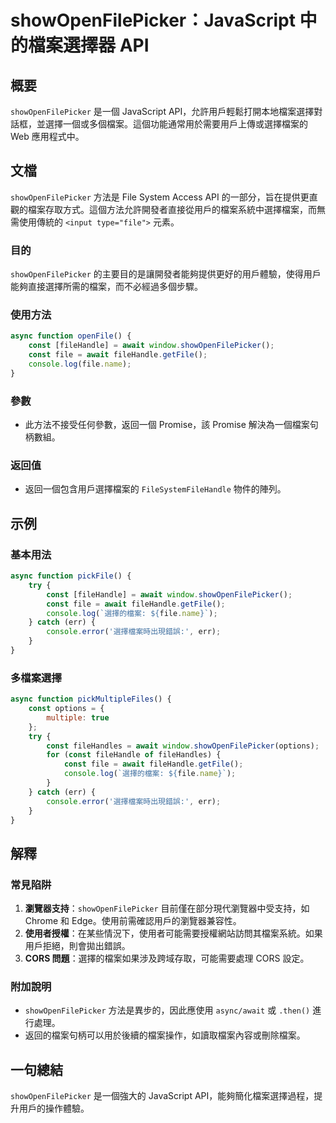 <!--
Meta Description: # showOpenFilePicker：JavaScript 中的檔案選擇器 API ## 概要 `showOpenFilePicker` 是一個 JavaScript API，允許用戶輕鬆打開本地檔案選擇對話框，並選擇一個或多個檔案。這個功能通常用於需要用戶上傳或選擇檔案的 Web 應用程式中。...
Meta Keywords: showopenfilepicker, file, const, await, javascript
-->

# showOpenFilePicker：JavaScript 中的檔案選擇器 API

## 概要
`showOpenFilePicker` 是一個 JavaScript API，允許用戶輕鬆打開本地檔案選擇對話框，並選擇一個或多個檔案。這個功能通常用於需要用戶上傳或選擇檔案的 Web 應用程式中。

## 文檔
`showOpenFilePicker` 方法是 File System Access API 的一部分，旨在提供更直觀的檔案存取方式。這個方法允許開發者直接從用戶的檔案系統中選擇檔案，而無需使用傳統的 `<input type="file">` 元素。

### 目的
`showOpenFilePicker` 的主要目的是讓開發者能夠提供更好的用戶體驗，使得用戶能夠直接選擇所需的檔案，而不必經過多個步驟。

### 使用方法
```javascript
async function openFile() {
    const [fileHandle] = await window.showOpenFilePicker();
    const file = await fileHandle.getFile();
    console.log(file.name);
}
```

### 參數
- 此方法不接受任何參數，返回一個 Promise，該 Promise 解決為一個檔案句柄數組。

### 返回值
- 返回一個包含用戶選擇檔案的 `FileSystemFileHandle` 物件的陣列。

## 示例
### 基本用法
```javascript
async function pickFile() {
    try {
        const [fileHandle] = await window.showOpenFilePicker();
        const file = await fileHandle.getFile();
        console.log(`選擇的檔案: ${file.name}`);
    } catch (err) {
        console.error('選擇檔案時出現錯誤:', err);
    }
}
```

### 多檔案選擇
```javascript
async function pickMultipleFiles() {
    const options = {
        multiple: true
    };
    try {
        const fileHandles = await window.showOpenFilePicker(options);
        for (const fileHandle of fileHandles) {
            const file = await fileHandle.getFile();
            console.log(`選擇的檔案: ${file.name}`);
        }
    } catch (err) {
        console.error('選擇檔案時出現錯誤:', err);
    }
}
```

## 解釋
### 常見陷阱
1. **瀏覽器支持**：`showOpenFilePicker` 目前僅在部分現代瀏覽器中受支持，如 Chrome 和 Edge。使用前需確認用戶的瀏覽器兼容性。
2. **使用者授權**：在某些情況下，使用者可能需要授權網站訪問其檔案系統。如果用戶拒絕，則會拋出錯誤。
3. **CORS 問題**：選擇的檔案如果涉及跨域存取，可能需要處理 CORS 設定。

### 附加說明
- `showOpenFilePicker` 方法是異步的，因此應使用 `async/await` 或 `.then()` 進行處理。
- 返回的檔案句柄可以用於後續的檔案操作，如讀取檔案內容或刪除檔案。

## 一句總結
`showOpenFilePicker` 是一個強大的 JavaScript API，能夠簡化檔案選擇過程，提升用戶的操作體驗。